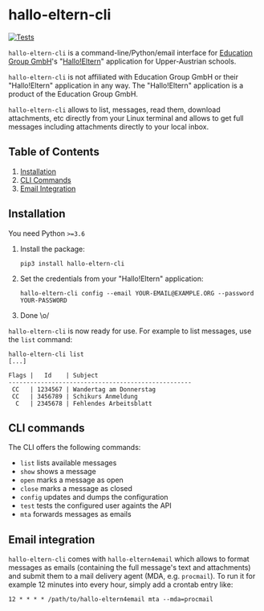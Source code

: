 # hallo-eltern-cli

[![Tests](https://github.com/somechris/hallo-eltern-cli/workflows/Tests/badge.svg)](https://github.com/somechris/hallo-eltern-cli/actions?query=workflow%3ATests)

`hallo-eltern-cli` is a command-line/Python/email interface for
[Education Group GmbH](https://www.edugroup.at/)'s
"[Hallo!Eltern](https://hallo-eltern.klassenpinnwand.at/)" application
for Upper-Austrian schools.

`hallo-eltern-cli` is not affiliated with Education Group GmbH or their
"Hallo!Eltern" application in any way. The "Hallo!Eltern" application is a
product of the Education Group GmbH.

`hallo-eltern-cli` allows to list, messages, read them, download
attachments, etc directly from your Linux terminal and allows to get
full messages including attachments directly to your local inbox.

## Table of Contents

1. [Installation](#installation)
1. [CLI Commands](#cli-commands)
1. [Email Integration](#email-integration)

## Installation

You need Python `>=3.6`

1. Install the package:

   ```
   pip3 install hallo-eltern-cli
   ```

1. Set the credentials from your "Hallo!Eltern" application:

    ```
    hallo-eltern-cli config --email YOUR-EMAIL@EXAMPLE.ORG --password YOUR-PASSWORD
    ```

1. Done \o/

`hallo-eltern-cli` is now ready for use. For example to list messages,
use the `list` command:

```
hallo-eltern-cli list
[...]

Flags |   Id    | Subject
---------------------------------------------------
 CC   | 1234567 | Wandertag am Donnerstag
 CC   | 3456789 | Schikurs Anmeldung
  C   | 2345678 | Fehlendes Arbeitsblatt
```

## CLI commands

The CLI offers the following commands:

* `list` lists available messages
* `show` shows a message
* `open` marks a message as open
* `close` marks a message as closed
* `config` updates and dumps the configuration
* `test` tests the configured user againts the API
* `mta` forwards messages as emails

## Email integration

`hallo-eltern-cli` comes with `hallo-eltern4email` which allows to
format messages as emails (containing the full message's text and
attachments) and submit them to a mail delivery agent (MDA,
e.g. `procmail`). To run it for example 12 minutes into every hour,
simply add a crontab entry like:

```
12 * * * * /path/to/hallo-eltern4email mta --mda=procmail
```
